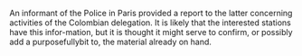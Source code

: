 An informant of the Police in Paris provided a report to the latter concerning activities of the Colombian delegation. It is likely that the interested stations have this infor-mation, but it is thought it might serve to confirm, or possibly add a purposefullybit to, the material already on hand.